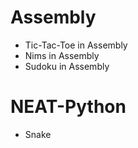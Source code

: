 # Assembly

- Tic-Tac-Toe in Assembly
- Nims in Assembly
- Sudoku in Assembly

# NEAT-Python

- Snake
